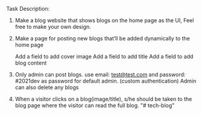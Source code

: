 Task Description:

1. Make a blog website that shows blogs on the home page as the UI, Feel free to make your own design.
2. Make a page for posting new blogs that’ll be added dynamically to the home page

   Add a field to add cover image
   Add a field to add title
   Add a field to add blog content

3. Only admin can post blogs.
   use email: test@test.com and password: #2021dev as password for default admin. (custom authentication)
   Admin can also delete any blogs

4. When a visitor clicks on a blog(image/title), s/he should be taken to the blog page where the visitor can read the full blog.
"# tech-blog" 
